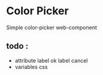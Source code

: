 # Color Picker

Simple color-picker web-component

## todo :

- attribute label ok label cancel
- variables css
